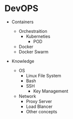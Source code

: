 # DevOPS

- Containers
    - Orchestraition
        - Kuberneties
            - POD
    - Docker
    - Docker Swarm

- Knowledge
    - OS
        - Linux File System
        - Bash
        - SSH
            - Key Management
    - Network
        - Proxy Server
        - Load Blancer
        - Other concepts
